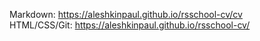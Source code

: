 Markdown: https://aleshkinpaul.github.io/rsschool-cv/cv  
HTML/CSS/Git: https://aleshkinpaul.github.io/rsschool-cv/